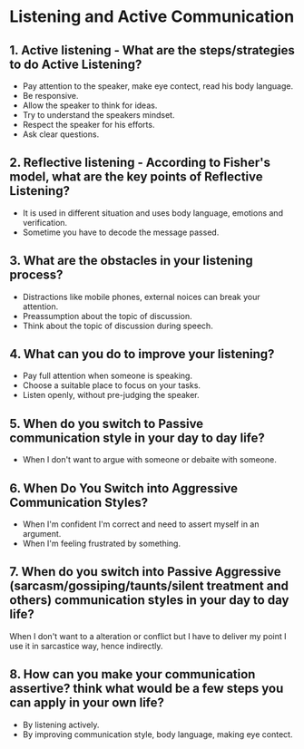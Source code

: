 # Listening and Active Communication

## 1. Active listening - What are the steps/strategies to do Active Listening?

- Pay attention to the speaker, make eye contect, read his body language.
- Be responsive.
- Allow the speaker to think for ideas.
- Try to understand the speakers mindset.
- Respect the speaker for his efforts.
- Ask clear questions.

## 2. Reflective listening - According to Fisher's model, what are the key points of Reflective Listening?

- It is used in different situation and uses body language, emotions and verification.
- Sometime you have to decode the message passed.

## 3. What are the obstacles in your listening process?

- Distractions like mobile phones, external noices can break your attention.
- Preassumption about the topic of discussion.
- Think about the topic of discussion during speech.

## 4. What can you do to improve your listening?

- Pay full attention when someone is speaking.
- Choose a suitable place to focus on your tasks.
- Listen openly, without pre-judging the speaker.

## 5. When do you switch to Passive communication style in your day to day life?

- When I don't want to argue with someone or debaite with someone.

## 6. When Do You Switch into Aggressive Communication Styles?

- When I'm confident I'm correct and need to assert myself in an argument.
- When I'm feeling frustrated by something.

## 7. When do you switch into Passive Aggressive (sarcasm/gossiping/taunts/silent treatment and others) communication styles in your day to day life?

When I don't want to a alteration or conflict but I have to deliver my point I use it in sarcastice way, hence indirectly.

## 8. How can you make your communication assertive? think what would be a few steps you can apply in your own life?

- By listening actively.
- By improving communication style, body language, making eye contect.
